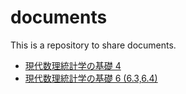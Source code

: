 # documents

This is a repository to share documents.

- [現代数理統計学の基礎 4](/documents/stat4.html)
- [現代数理統計学の基礎 6 (6.3,6.4)](/documents/stat6.html)
